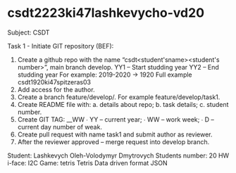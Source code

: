 # csdt2223ki47lashkevycho-vd20

Subject: CSDT

Task 1 - Initiate GIT repository (BEF): 
  1. Create a github repo with the name “csdt<YY1YY2><group><student'sname><student's number>”, main branch develop.
    YY1 – Start studding year
    YY2 – End studding year
    For example: 2019-2020 -> 1920
    Full example csdt1920ki47spitzeras03
  2. Add access for the author.
  3. Create a branch feature/develop/<task number>. For example
    feature/develop/task1.
  4. Create README file with:
    a. details about repo;
    b. task details;
    c. student number.
  5. Create GIT TAG: <PROJECT NAME>_<VERSION>_WW<YYWWD>
    ∙ YY – current year;
    ∙ WW – work week;
    ∙ D – current day number of weak.
  6. Create pull request with name task1 and submit author as reviewer.
  7. After the reviewer approved – merge request into develop branch.


Student:            Lashkevych Oleh-Volodymyr Dmytrovych
Students number:    20 
HW i-face:          I2C
Game: tetris        Tetris
Data driven format  JSON
